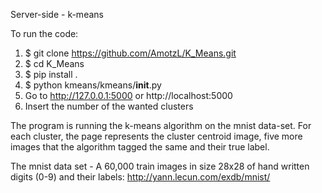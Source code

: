 Server-side - k-means

To run the code:
1. $ git clone https://github.com/AmotzL/K_Means.git
2. $ cd K_Means
3. $ pip install .
4. $ python kmeans/kmeans/__init__.py
5. Go to http://127.0.0.1:5000 or http://localhost:5000
6. Insert the number of the wanted clusters

The program is running the k-means algorithm on the mnist data-set.
For each cluster, the page represents the cluster centroid image, 
five more images that the algorithm tagged the same and their true label.

The mnist data set - A 60,000 train images in size 28x28 of hand 
written digits (0-9) and their labels:
http://yann.lecun.com/exdb/mnist/
